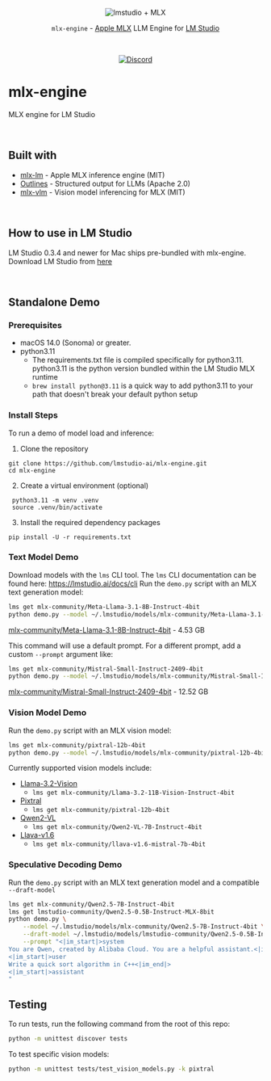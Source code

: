 <p align="center">
  <picture> 
    <img alt="lmstudio + MLX" src="https://github.com/user-attachments/assets/128bf3ba-d8d6-4fc8-85c9-4d0113ba5499">
  </picture>
</p>

<p align="center"><bold><code>mlx-engine</code> - <a href="https://github.com/ml-explore/mlx">Apple MLX</a> LLM Engine for <a href="https://lmstudio.ai/">LM Studio</a></bold></p>
<br/>
<p align="center"><a href="https://discord.gg/aPQfnNkxGC"><img alt="Discord" src="https://img.shields.io/discord/1110598183144399058?logo=discord&style=flat&logoColor=white"></a></p>

# mlx-engine
MLX engine for LM Studio

<br/>

## Built with
- [mlx-lm](https://github.com/ml-explore/mlx-examples) - Apple MLX inference engine (MIT)
- [Outlines](https://github.com/dottxt-ai/outlines) - Structured output for LLMs (Apache 2.0)
- [mlx-vlm](https://github.com/Blaizzy/mlx-vlm) - Vision model inferencing for MLX (MIT)

<br/>

## How to use in LM Studio
LM Studio 0.3.4 and newer for Mac ships pre-bundled with mlx-engine.
Download LM Studio from [here](https://lmstudio.ai/download?os=mac)

<br/>

## Standalone Demo

### Prerequisites

- macOS 14.0 (Sonoma) or greater.
- python3.11
  - The requirements.txt file is compiled specifically for python3.11. python3.11 is the python version bundled within the LM Studio MLX runtime
  - `brew install python@3.11` is a quick way to add python3.11 to your path that doesn't break your default python setup

### Install Steps
To run a demo of model load and inference:
1. Clone the repository
```
git clone https://github.com/lmstudio-ai/mlx-engine.git
cd mlx-engine
```
2. Create a virtual environment (optional)
```
 python3.11 -m venv .venv
 source .venv/bin/activate
```
3. Install the required dependency packages
```
pip install -U -r requirements.txt
```

### Text Model Demo
Download models with the `lms` CLI tool. The `lms` CLI documentation can be found here: https://lmstudio.ai/docs/cli
Run the `demo.py` script with an MLX text generation model:
```bash
lms get mlx-community/Meta-Llama-3.1-8B-Instruct-4bit
python demo.py --model ~/.lmstudio/models/mlx-community/Meta-Llama-3.1-8B-Instruct-4bit 
```
[mlx-community/Meta-Llama-3.1-8B-Instruct-4bit](https://model.lmstudio.ai/download/mlx-community/Meta-Llama-3.1-8B-Instruct-4bit) - 4.53 GB

This command will use a default prompt. For a different prompt, add a custom `--prompt` argument like:
```bash
lms get mlx-community/Mistral-Small-Instruct-2409-4bit
python demo.py --model ~/.lmstudio/models/mlx-community/Mistral-Small-Instruct-2409-4bit --prompt "How long will it take for an apple to fall from a 10m tree?"
```
[mlx-community/Mistral-Small-Instruct-2409-4bit](https://model.lmstudio.ai/download/mlx-community/Mistral-Small-Instruct-2409-4bit) - 12.52 GB

### Vision Model Demo
Run the `demo.py` script with an MLX vision model:
```bash
lms get mlx-community/pixtral-12b-4bit
python demo.py --model ~/.lmstudio/models/mlx-community/pixtral-12b-4bit --prompt "Compare these images" --images demo-data/chameleon.webp demo-data/toucan.jpeg
```
Currently supported vision models include:
 - [Llama-3.2-Vision](https://model.lmstudio.ai/download/mlx-community/Llama-3.2-11B-Vision-Instruct-4bit)
   - `lms get mlx-community/Llama-3.2-11B-Vision-Instruct-4bit`
 - [Pixtral](https://model.lmstudio.ai/download/mlx-community/pixtral-12b-4bit)
   - `lms get mlx-community/pixtral-12b-4bit`
 - [Qwen2-VL](https://model.lmstudio.ai/download/mlx-community/Qwen2-VL-7B-Instruct-4bit)
   - `lms get mlx-community/Qwen2-VL-7B-Instruct-4bit`
 - [Llava-v1.6](https://model.lmstudio.ai/download/mlx-community/llava-v1.6-mistral-7b-4bit)
   - `lms get mlx-community/llava-v1.6-mistral-7b-4bit`

### Speculative Decoding Demo
Run the `demo.py` script with an MLX text generation model and a compatible `--draft-model`
```bash
lms get mlx-community/Qwen2.5-7B-Instruct-4bit
lms get lmstudio-community/Qwen2.5-0.5B-Instruct-MLX-8bit
python demo.py \
    --model ~/.lmstudio/models/mlx-community/Qwen2.5-7B-Instruct-4bit \
    --draft-model ~/.lmstudio/models/lmstudio-community/Qwen2.5-0.5B-Instruct-MLX-8bit \
    --prompt "<|im_start|>system
You are Qwen, created by Alibaba Cloud. You are a helpful assistant.<|im_end|>
<|im_start|>user
Write a quick sort algorithm in C++<|im_end|>
<|im_start|>assistant
"
```

## Testing

To run tests, run the following command from the root of this repo:
```bash
python -m unittest discover tests
```

To test specific vision models:
```bash
python -m unittest tests/test_vision_models.py -k pixtral
```
